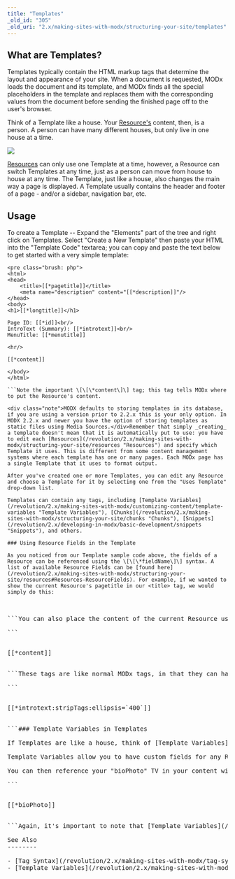```yaml
---
title: "Templates"
_old_id: "305"
_old_uri: "2.x/making-sites-with-modx/structuring-your-site/templates"
---
```


What are Templates?
-------------------

Templates typically contain the HTML markup tags that determine the layout and appearance of your site. When a document is requested, MODx loads the document and its template, and MODx finds all the special placeholders in the template and replaces them with the corresponding values from the document before sending the finished page off to the user's browser.

Think of a Template like a house. Your [Resource's](/revolution/2.x/making-sites-with-modx/structuring-your-site/resources "Resources") content, then, is a person. A person can have many different houses, but only live in one house at a time.

![](/download/attachments/18678060/template-info1.jpg?version=1&modificationDate=1280149156000)

[Resources](/revolution/2.x/making-sites-with-modx/structuring-your-site/resources "Resources") can only use one Template at a time, however, a Resource can switch Templates at any time, just as a person can move from house to house at any time. The Template, just like a house, also changes the main way a page is displayed. A Template usually contains the header and footer of a page - and/or a sidebar, navigation bar, etc.

Usage
-----

To create a Template -- Expand the "Elements" part of the tree and right click on Templates. Select "Create a New Template" then paste your HTML into the "Template Code" textarea; you can copy and paste the text below to get started with a very simple template:

```
<pre class="brush: php">
<html>
<head>
    <title>[[*pagetitle]]</title>
    <meta name="description" content="[[*description]]"/>
</head>
<body>
<h1>[[*longtitle]]</h1>

Page ID: [[*id]]<br/>
IntroText (Summary): [[*introtext]]<br/>
MenuTitle: [[*menutitle]]

<hr/>

[[*content]]

</body>
</html>

```Note the important \[\[\*content\]\] tag; this tag tells MODx where to put the Resource's content.

<div class="note">MODX defaults to storing templates in its database, if you are using a version prior to 2.2.x this is your only option. In MODX 2.2.x and newer you have the option of storing templates as static files using Media Sources.</div>Remember that simply _creating_ a template doesn't mean that it is automatically put to use: you have to edit each [Resources](/revolution/2.x/making-sites-with-modx/structuring-your-site/resources "Resources") and specify which Template it uses. This is different from some content management systems where each template has one or many pages. Each MODx page has a single Template that it uses to format output.

After you've created one or more Templates, you can edit any Resource and choose a Template for it by selecting one from the "Uses Template" drop-down list.

Templates can contain any tags, including [Template Variables](/revolution/2.x/making-sites-with-modx/customizing-content/template-variables "Template Variables"), [Chunks](/revolution/2.x/making-sites-with-modx/structuring-your-site/chunks "Chunks"), [Snippets](/revolution/2.x/developing-in-modx/basic-development/snippets "Snippets"), and others.

### Using Resource Fields in the Template

As you noticed from our Template sample code above, the fields of a Resource can be referenced using the \[\[\*fieldName\]\] syntax. A list of available Resource Fields can be [found here](/revolution/2.x/making-sites-with-modx/structuring-your-site/resources#Resources-ResourceFields). For example, if we wanted to show the current Resource's pagetitle in our <title> tag, we would simply do this:

```
<pre class="brush: php">
<title>[[*pagetitle]]</title>

```You can also place the content of the current Resource using the "content" tag:

```
<pre class="brush: php">
<body>
[[*content]]
</body>

```These tags are like normal MODx tags, in that they can have [output filters](/revolution/2.x/making-sites-with-modx/customizing-content/input-and-output-filters-(output-modifiers) "Input and Output Filters (Output Modifiers)") applied to them. For example, say we wanted to display the "introtext" field on a right navbar, but strip any HTML tags from it, and only display the first 400 characters - and if longer, add an ellipsis (...):

```
<pre class="brush: php">
<div id="rightbar">
[[*introtext:stripTags:ellipsis=`400`]]
</div>

```### Template Variables in Templates

If Templates are like a house, think of [Template Variables](/revolution/2.x/making-sites-with-modx/customizing-content/template-variables "Template Variables") (TVs) like rooms in that house. You can have an infinite number of TVs in a Template; just think of it like adding new rooms to the house.

Template Variables allow you to have custom fields for any Resource with the specified Template. Say you want a 'photo' field on your Resources in your "BiographyPages" Template. Simple - just create a TV, call it "bioPhoto", give it an input and output type of "image", and assign it to your "BiographyPages" Template. You'll then see the TV in any Resource that's using that Template.

You can then reference your "bioPhoto" TV in your content with the same tag syntax as a Resource Field:

```
<pre class="brush: php">
<div class="photo">
[[*bioPhoto]]
</div>

```Again, it's important to note that [Template Variables](/revolution/2.x/making-sites-with-modx/customizing-content/template-variables "Template Variables") must be explicitly assigned to the Template to be used. Once assigned to the Template, a TV's value for that Resource will be able to be edited when editing the Resource. If you're not seeing a newly created TV in your Resources, make sure you've assigned that TV to the Template.

See Also
--------

- [Tag Syntax](/revolution/2.x/making-sites-with-modx/tag-syntax "Tag Syntax")
- [Template Variables](/revolution/2.x/making-sites-with-modx/customizing-content/template-variables "Template Variables")

</body></html>